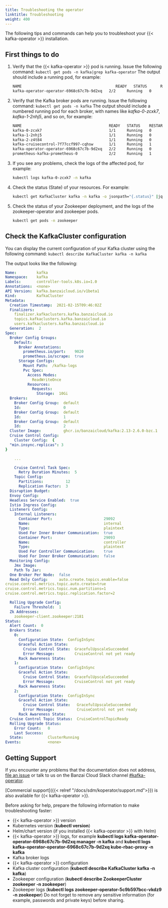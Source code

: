 ```yaml
---
title: Troubleshooting the operator
linktitle: Troubleshooting
weight: 400
---
```


The following tips and commands can help you to troubleshoot your {{< kafka-operator >}} installation.

## First things to do

1. Verify that the {{< kafka-operator >}} pod is running. Issue the following command: `kubectl get pods -n kafka|grep kafka-operator`
    The output should include a running pod, for example:

    ```bash
    NAME                                          READY   STATUS      RESTARTS   AGE
    kafka-operator-operator-6968c67c7b-9d2xq   2/2     Running   0          10m
    ```

1. Verify that the Kafka broker pods are running. Issue the following command: `kubectl get pods -n kafka`
    The output should include a numbered running pod for each broker, with names like *kafka-0-zcxk7*, *kafka-1-2nhj5*, and so on, for example:

    ```bash
    NAME                                       READY   STATUS    RESTARTS   AGE
    kafka-0-zcxk7                              1/1     Running   0          3h16m
    kafka-1-2nhj5                              1/1     Running   0          3h15m
    kafka-2-z4t84                              1/1     Running   0          3h15m
    kafka-cruisecontrol-7f77ccf997-cqhsw       1/1     Running   1          3h15m
    kafka-operator-operator-6968c67c7b-9d2xq   2/2     Running   0          3h17m
    prometheus-kafka-prometheus-0              2/2     Running   1          3h16m
    ```

1. If you see any problems, check the logs of the affected pod, for example:

    ```bash
    kubectl logs kafka-0-zcxk7 -n kafka
    ```

1. Check the status (State) of your resources. For example:

    ```bash
    kubectl get KafkaCluster kafka -n kafka -o jsonpath="{.status}" |jq
    ```

1. Check the status of your Zookeeper deployment, and the logs of the zookeeper-operator and zookeeper pods.

    ```bash
    kubectl get pods -n zookeeper
    ```

## Check the KafkaCluster configuration

You can display the current configuration of your Kafka cluster using the following command:
`kubectl describe KafkaCluster kafka -n kafka`

The output looks like the following:

```yaml
Name:         kafka
Namespace:    kafka
Labels:       controller-tools.k8s.io=1.0
Annotations:  <none>
API Version:  kafka.banzaicloud.io/v1beta1
Kind:         KafkaCluster
Metadata:
  Creation Timestamp:  2021-02-15T09:46:02Z
  Finalizers:
    finalizer.kafkaclusters.kafka.banzaicloud.io
    topics.kafkaclusters.kafka.banzaicloud.io
    users.kafkaclusters.kafka.banzaicloud.io
  Generation:  2
Spec:
  Broker Config Groups:
    Default:
      Broker Annotations:
        prometheus.io/port:    9020
        prometheus.io/scrape:  true
      Storage Configs:
        Mount Path:  /kafka-logs
        Pvc Spec:
          Access Modes:
            ReadWriteOnce
          Resources:
            Requests:
              Storage:  10Gi
  Brokers:
    Broker Config Group:  default
    Id:                   0
    Broker Config Group:  default
    Id:                   1
    Broker Config Group:  default
    Id:                   2
  Cluster Image:          ghcr.io/banzaicloud/kafka:2.13-2.6.0-bzc.1
  Cruise Control Config:
    Cluster Config:  {
  "min.insync.replicas": 3
}

    ...

    Cruise Control Task Spec:
      Retry Duration Minutes:  5
    Topic Config:
      Partitions:          12
      Replication Factor:  3
  Disruption Budget:
  Envoy Config:
  Headless Service Enabled:  true
  Istio Ingress Config:
  Listeners Config:
    Internal Listeners:
      Container Port:                       29092
      Name:                                 internal
      Type:                                 plaintext
      Used For Inner Broker Communication:  true
      Container Port:                       29093
      Name:                                 controller
      Type:                                 plaintext
      Used For Controller Communication:    true
      Used For Inner Broker Communication:  false
  Monitoring Config:
    Jmx Image:          
    Path To Jar:        
  One Broker Per Node:  false
  Read Only Config:     auto.create.topics.enable=false
cruise.control.metrics.topic.auto.create=true
cruise.control.metrics.topic.num.partitions=1
cruise.control.metrics.topic.replication.factor=2

  Rolling Upgrade Config:
    Failure Threshold:  1
  Zk Addresses:
    zookeeper-client.zookeeper:2181
Status:
  Alert Count:  0
  Brokers State:
    0:
      Configuration State:  ConfigInSync
      Graceful Action State:
        Cruise Control State:  GracefulUpscaleSucceeded
        Error Message:         CruiseControl not yet ready
      Rack Awareness State:    
    1:
      Configuration State:  ConfigInSync
      Graceful Action State:
        Cruise Control State:  GracefulUpscaleSucceeded
        Error Message:         CruiseControl not yet ready
      Rack Awareness State:    
    2:
      Configuration State:  ConfigInSync
      Graceful Action State:
        Cruise Control State:   GracefulUpscaleSucceeded
        Error Message:          CruiseControl not yet ready
      Rack Awareness State:     
  Cruise Control Topic Status:  CruiseControlTopicReady
  Rolling Upgrade Status:
    Error Count:   0
    Last Success:  
  State:           ClusterRunning
Events:            <none>
```

## Getting Support

If you encounter any problems that the documentation does not address, [file an issue](https://github.com/banzaicloud/koperator/issues) or talk to us on the Banzai Cloud Slack channel [#kafka-operator](https://slack.banzaicloud.io/).

[Commercial support]({{< relref "/docs/sdm/koperator/support.md">}}) is also available for {{< kafka-operator >}}.

Before asking for help, prepare the following information to make troubleshooting faster:

- {{< kafka-operator >}} version
- Kubernetes version (**kubectl version**)
- Helm/chart version (if you installed {{< kafka-operator >}} with Helm)
- {{< kafka-operator >}} logs, for example **kubectl logs kafka-operator-operator-6968c67c7b-9d2xq manager -n kafka** and **kubectl logs kafka-operator-operator-6968c67c7b-9d2xq kube-rbac-proxy -n kafka**
- Kafka broker logs
- {{< kafka-operator >}} configuration
- Kafka cluster configuration (**kubectl describe KafkaCluster kafka -n kafka**)
- Zookeeper configuration (**kubectl describe ZookeeperCluster zookeeper -n zookeeper**)
- Zookeeper logs (**kubectl logs zookeeper-operator-5c9b597bcc-vkdz9 -n zookeeper**)
Do not forget to remove any sensitive information (for example, passwords and private keys) before sharing.
